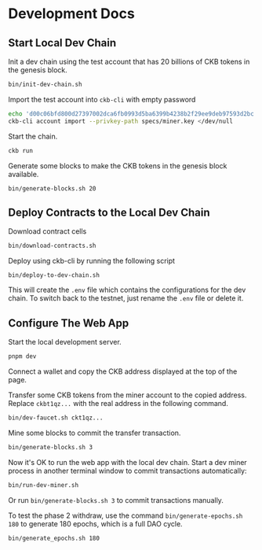 # Development Docs

## Start Local Dev Chain

Init a dev chain using the test account that has 20 billions of CKB tokens in the genesis block.

```bash
bin/init-dev-chain.sh
```

Import the test account into `ckb-cli` with empty password

```bash
echo 'd00c06bfd800d27397002dca6fb0993d5ba6399b4238b2f29ee9deb97593d2bc' > specs/miner.key
ckb-cli account import --privkey-path specs/miner.key </dev/null
```

Start the chain.

```bash
ckb run
```

Generate some blocks to make the CKB tokens in the genesis block available.

```
bin/generate-blocks.sh 20
```

## Deploy Contracts to the Local Dev Chain

Download contract cells

```bash
bin/download-contracts.sh
```

Deploy using ckb-cli by running the following script

```
bin/deploy-to-dev-chain.sh
```

This will create the `.env` file which contains the configurations for the dev chain. To switch back to the testnet, just rename the `.env` file or delete it.

## Configure The Web App

Start the local development server.

```bash
pnpm dev
```

Connect a wallet and copy the CKB address displayed at the top of the page.

Transfer some CKB tokens from the miner account to the copied address. Replace `ckbt1qz...` with the real address in the following command.

```bash
bin/dev-faucet.sh ckt1qz...
```

Mine some blocks to commit the transfer transaction.

```bash
bin/generate-blocks.sh 3
```

Now it's OK to run the web app with the local dev chain. Start a dev miner process in another terminal window to commit transactions automatically:

```bash
bin/run-dev-miner.sh
```

Or run `bin/generate-blocks.sh 3` to commit transactions manually.

To test the phase 2 withdraw, use the command `bin/generate-epochs.sh 180` to generate 180 epochs, which is a full DAO cycle.

```bash
bin/generate_epochs.sh 180
```
